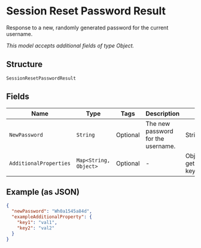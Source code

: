 
# Session Reset Password Result

Response to a new, randomly generated password for the current username.

*This model accepts additional fields of type Object.*

## Structure

`SessionResetPasswordResult`

## Fields

| Name | Type | Tags | Description | Getter | Setter |
|  --- | --- | --- | --- | --- | --- |
| `NewPassword` | `String` | Optional | The new password for the username. | String getNewPassword() | setNewPassword(String newPassword) |
| `AdditionalProperties` | `Map<String, Object>` | Optional | - | Object getAdditionalProperty(String key) | additionalProperty(String key, Object value) |

## Example (as JSON)

```json
{
  "newPassword": "Wh0a1545a84d",
  "exampleAdditionalProperty": {
    "key1": "val1",
    "key2": "val2"
  }
}
```

